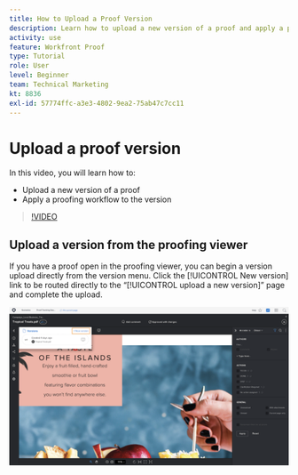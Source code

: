 ```yaml
---
title: How to Upload a Proof Version
description: Learn how to upload a new version of a proof and apply a proofing workflow to the version in [!DNL  Workfront].
activity: use
feature: Workfront Proof
type: Tutorial
role: User
level: Beginner
team: Technical Marketing
kt: 8836
exl-id: 57774ffc-a3e3-4802-9ea2-75ab47c7cc11
---
```

# Upload a proof version

In this video, you will learn how to:

* Upload a new version of a proof
* Apply a proofing workflow to the version

>[!VIDEO](https://video.tv.adobe.com/v/336096/?quality=12)

## Upload a version from the proofing viewer

If you have a proof open in the proofing viewer, you can begin a version upload directly from the version menu. Click the [!UICONTROL New version] link to be routed directly to the “[!UICONTROL upload a new version]” page and complete the upload.

![An image of the proofing viewer with the version menu expanded in the upper-left corner and the [!UICONTROL New version] link highlighted.](assets/upload-version-from-viewer.png)

<!--
### Learn more 
* Create a new version of a proof
-->
